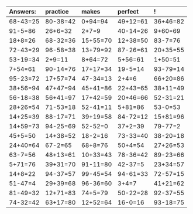 | Answers: | practice | makes | perfect | ! |
| :--- | :--- | :--- | :--- | :--- |
| 68-43=25 | 80-38=42 | 0+94=94 | 49+12=61 | 36+46=82 | 
| 91-5=86 | 26+6=32 | 2+7=9 | 40-14=26 | 9+60=69 | 
| 18+8=26 | 68-32=36 | 15+55=70 | 12+38=50 | 83-7=76 | 
| 72-43=29 | 96-58=38 | 13+79=92 | 87-26=61 | 20+35=55 | 
| 53-19=34 | 2+9=11 | 8+64=72 | 5+56=61 | 1+50=51 | 
| 7+54=61 | 90-14=76 | 17+17=34 | 19-5=14 | 93-79=14 | 
| 95-23=72 | 17+57=74 | 47-34=13 | 2+4=6 | 66+20=86 | 
| 38+56=94 | 47+47=94 | 45+41=86 | 22+43=65 | 38+11=49 | 
| 56-18=38 | 56+41=97 | 17+42=59 | 20+46=66 | 52-31=21 | 
| 28+26=54 | 71-53=18 | 52-41=11 | 5+81=86 | 53-0=53 | 
| 14+25=39 | 88-17=71 | 39+19=58 | 84-72=12 | 15+81=96 | 
| 14+59=73 | 94-25=69 | 52-52=0 | 37+2=39 | 79-77=2 | 
| 45+5=50 | 14+38=52 | 18-2=16 | 73-33=40 | 38-20=18 | 
| 24+40=64 | 67-2=65 | 68+8=76 | 50+4=54 | 27+26=53 | 
| 63-7=56 | 48+13=61 | 10+33=43 | 78-36=42 | 89-23=66 | 
| 5+71=76 | 39+31=70 | 91-11=80 | 42-37=5 | 23+34=57 | 
| 14+8=22 | 94-37=57 | 99-45=54 | 94-61=33 | 72-57=15 | 
| 51-47=4 | 29+39=68 | 96-36=60 | 3+4=7 | 41+21=62 | 
| 81-49=32 | 12+71=83 | 74+5=79 | 50-22=28 | 92-37=55 | 
| 74-32=42 | 63+17=80 | 12+52=64 | 16-0=16 | 93-18=75 | 
